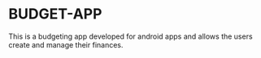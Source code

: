 # BUDGET-APP
This is a budgeting app developed for android apps and allows the users create and manage their finances.
